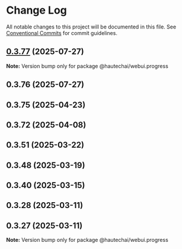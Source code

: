 # Change Log

All notable changes to this project will be documented in this file.
See [Conventional Commits](https://conventionalcommits.org) for commit guidelines.

## [0.3.77](https://github.com/HautechAI/webui/compare/@hautechai/webui.progress@0.3.76...@hautechai/webui.progress@0.3.77) (2025-07-27)

**Note:** Version bump only for package @hautechai/webui.progress

## 0.3.76 (2025-07-27)

## 0.3.75 (2025-04-23)

## 0.3.72 (2025-04-08)

## 0.3.51 (2025-03-22)

## 0.3.48 (2025-03-19)

## 0.3.40 (2025-03-15)

## 0.3.28 (2025-03-11)

## 0.3.27 (2025-03-11)

**Note:** Version bump only for package @hautechai/webui.progress
